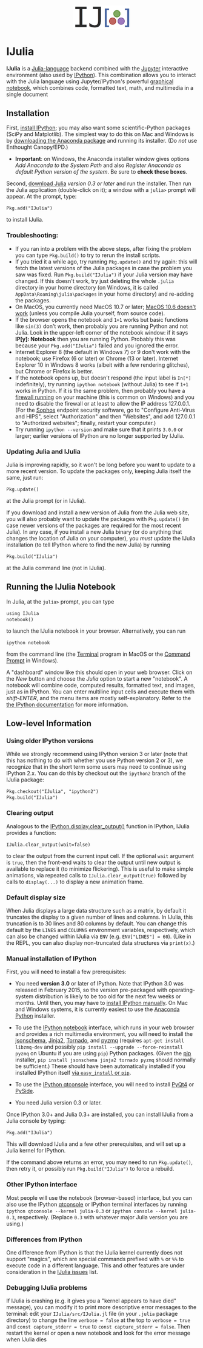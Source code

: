 <div align="center"><img src="deps/ijulialogo.png" alt="IJulia logo" width="150"/></div>

# IJulia

**IJulia** is a [Julia-language](http://julialang.org/) backend
combined with the [Jupyter](http://jupyter.org/) interactive
environment (also used by [IPython](http://ipython.org/)).  This
combination allows you to interact with the Julia language using
Jupyter/IPython's powerful [graphical
notebook](http://ipython.org/notebook.html), which combines code,
formatted text, math, and multimedia in a single document

## Installation

First, [install IPython](http://ipython.org/install.html); you may
also want some scientific-Python packages (SciPy and Matplotlib).
The simplest way to do this on Mac and Windows is by [downloading the
Anaconda package](http://continuum.io/downloads) and running its
installer.  (Do *not* use Enthought Canopy/EPD.)

* **Important**: on Windows, the Anaconda installer window gives options *Add Anaconda to the System Path* and also *Register Anaconda as default Python version of the system*.  Be sure to **check these boxes**.

Second, [download Julia](http://julialang.org/downloads/) *version 0.3
or later* and run the installer.  Then run the Julia application
(double-click on it); a window with a `julia>` prompt will appear.  At
the prompt, type:
```
Pkg.add("IJulia")
```
to install IJulia.

### Troubleshooting:

* If you ran into a problem with the above steps, after fixing the 
problem you can type `Pkg.build()` to try to rerun the install scripts.
* If you tried it a while ago, try running `Pkg.update()` and try again:
  this will fetch the latest versions of the Julia packages in case
  the problem you saw was fixed.  Run `Pkg.build("IJulia")` if your Julia version may have changed.  If this doesn't work, try just deleting the whole `.julia` directory in your home directory (on Windows, it is called `AppData\Roaming\julia\packages` in your home directory) and re-adding the packages.
* On MacOS, you currently need MacOS 10.7 or later; [MacOS 10.6 doesn't work](https://github.com/JuliaLang/julia/issues/4215) (unless you compile Julia yourself, from source code).
* If the browser opens the notebook and `1+1` works but basic functions like `sin(3)` don't work, then probably you are running Python and not Julia.  Look in the upper-left corner of the notebook window: if it says **IP[y]: Notebook** then you are running Python.  Probably this was because your `Pkg.add("IJulia")` failed and you ignored the error.
* Internet Explorer 8 (the default in Windows 7) or 9 don't work with the notebook; use Firefox (6 or later) or Chrome (13 or later).  Internet Explorer 10 in Windows 8 works (albeit with a few rendering glitches), but Chrome or Firefox is better.
* If the notebook opens up, but doesn't respond (the input label is `In[*]` indefinitely), try running `ipython notebook` (without Julia) to see if `1+1` works in Python.  If it is the same problem, then probably you have a [firewall running](https://github.com/ipython/ipython/issues/2499) on your machine (this is common on Windows) and you need to disable the firewall or at least to allow the IP address 127.0.0.1.  (For the [Sophos](https://en.wikipedia.org/wiki/Sophos) endpoint security software, go to "Configure Anti-Virus and HIPS", select "Authorization" and then "Websites", and add 127.0.0.1 to "Authorized websites"; finally, restart your computer.)
* Try running `ipython --version` and make sure that it prints `3.0.0` or larger; earlier versions of IPython are no longer supported by IJulia.

### Updating Julia and IJulia

Julia is improving rapidly, so it won't be long before you want to
update to a more recent version.  To update the packages only, keeping
Julia itself the same, just run:
```
Pkg.update()
```
at the Julia prompt (or in IJulia).

If you download and install a new version of Julia from the Julia web
site, you will also probably want to update the packages with
`Pkg.update()` (in case newer versions of the packages are required
for the most recent Julia).  In any case, if you install a new Julia
binary (or do anything that changes the location of Julia on your
computer), you *must* update the IJulia installation (to tell IPython
where to find the new Julia) by running
```
Pkg.build("IJulia")
```
at the Julia command line (not in IJulia).

## Running the IJulia Notebook

In Julia, at the `julia>` prompt, you can type
```
using IJulia
notebook()
```
to launch the IJulia notebook in your browser.  Alternatively, you can run
```
ipython notebook
```
from the command line (the
[Terminal](https://en.wikipedia.org/wiki/Terminal_%28OS_X%29) program
in MacOS or the [Command
Prompt](https://en.wikipedia.org/wiki/Command_Prompt) in Windows).

A "dashboard" window like this should open in your web browser.  Click
on the *New* button and choose the *Julia* option to start a new
"notebook".  A notebook will combine code, computed results, formatted
text, and images, just as in IPython.  You can enter multiline input
cells and execute them with *shift-ENTER*, and the menu items are
mostly self-explanatory.  Refer to the [the IPython
documentation](http://ipython.org/documentation.html) for more
information.

## Low-level Information

### Using older IPython versions

While we strongly recommend using IPython version 3 or later (note that this
has nothing to do with whether you use Python version 2 or 3), we recognize
that in the short term some users may need to continue using IPython 2.x.  You
can do this by checkout out the `ipython2` branch of the IJulia package:

```
Pkg.checkout("IJulia", "ipython2")
Pkg.build("IJulia")
```

### Clearing output

Analogous to the [IPython.display.clear_output()](http://ipython.org/ipython-doc/dev/api/generated/IPython.display.html#IPython.display.clear_output) function in IPython, IJulia provides a function:

```
IJulia.clear_output(wait=false)
```

to clear the output from the current input cell.  If the optional
`wait` argument is `true`, then the front-end waits to clear the
output until new output is available to replace it (to minimize
flickering).  This is useful to make simple animations, via repeated
calls to `IJulia.clear_output(true)` followed by calls to
`display(...)` to display a new animation frame.

### Default display size

When Julia displays a large data structure such as a matrix, by default
it truncates the display to a given number of lines and columns.  In IJulia,
this truncation is to 30 lines and 80 columns by default.   You can change
this default by the `LINES` and `COLUMNS` environment variables, respectively,
which can also be changed within IJulia via `ENV` (e.g. `ENV["LINES"] = 60`).
(Like in the REPL, you can also display non-truncated data structures via `print(x)`.)

### Manual installation of IPython

First, you will need to install a few prerequisites:

* You need **version 3.0** or later of IPython.  Note that IPython 3.0
was released in February 2015, so the version pre-packaged with operating-system distribution is likely to be too old for
the next few weeks or months.  Until then, you may have to
[install IPython manually](http://ipython.org/ipython-doc/stable/install/install.html).  On Mac and Windows systems, it is currently easiest to use the [Anaconda Python](http://continuum.io/downloads) installer.

* To use the [IPython notebook](http://ipython.org/notebook.html) interface, which runs in your web
  browser and provides a rich multimedia environment, you will need
  to install the [jsonschema](https://pypi.python.org/pypi/jsonschema), [Jinja2](http://jinja.pocoo.org/docs/), [Tornado](http://www.tornadoweb.org/en/stable/),
  and [pyzmq](https://github.com/zeromq/pyzmq) (requires `apt-get install libzmq-dev` and possibly `pip install --upgrade --force-reinstall pyzmq` on Ubuntu if you are using `pip`) Python packages.
  (Given the [pip](http://www.pip-installer.org/en/latest/) installer, `pip install jsonschema jinja2 tornado pyzmq`
  should normally be sufficient.)  These should have been automatically installed if you installed IPython itself
  [via `easy_install` or `pip`](http://ipython.org/ipython-doc/stable/install/install.html#quickstart).

* To use the [IPython qtconsole](http://ipython.org/ipython-doc/dev/interactive/qtconsole.html) interface,
  you will need to install [PyQt4](http://www.riverbankcomputing.com/software/pyqt/download) or 
  [PySide](http://qt-project.org/wiki/Category:LanguageBindings::PySide).

* You need Julia version 0.3 or later.

Once IPython 3.0+ and Julia 0.3+ are installed, you can install IJulia from a Julia console by typing:
```
Pkg.add("IJulia")
```
This will download IJulia and a few other prerequisites, and will set up a
Julia kernel for IPython.

If the command above returns an error, you may need to run `Pkg.update()`, then
retry it, or possibly run `Pkg.build("IJulia")` to force a rebuild.

### Other IPython interface

Most people will use the notebook (browser-based) interface, but you
can also use the IPython
[qtconsole](http://ipython.org/ipython-doc/dev/interactive/qtconsole.html)
or IPython terminal interfaces by running `ipython qtconsole --kernel
julia-0.3` or `ipython console --kernel julia-0.3`, respectively.
(Replace `0.3` with whatever major Julia version you are using.)

### Differences from IPython

One difference from IPython is that the IJulia kernel currently does
not support "magics", which are special commands prefixed with `%` or
`%%` to execute code in a different language.  This and other features
are under consideration in the [IJulia
issues](https://github.com/JuliaLang/IJulia.jl/issues) list.

### Debugging IJulia problems

If IJulia is crashing (e.g. it gives you a "kernel appears to have
died" message), you can modify it to print more descriptive error
messages to the terminal: edit your `IJulia/src/IJulia.jl` file (in
your `.julia` package directory) to change the line `verbose = false`
at the top to `verbose = true` and `const capture_stderr = true` to
`const capture_stderr = false`.  Then restart the kernel or open a new
notebook and look for the error message when IJulia dies
